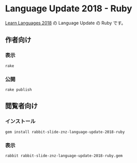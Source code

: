 # Language Update 2018 - Ruby

[Learn Languages 2018](https://connpass.com/event/95443/) の Language Update の Ruby です。

## 作者向け

### 表示

    rake

### 公開

    rake publish

## 閲覧者向け

### インストール

    gem install rabbit-slide-znz-language-update-2018-ruby

### 表示

    rabbit rabbit-slide-znz-language-update-2018-ruby.gem

